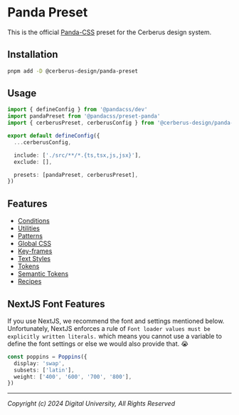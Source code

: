 # Panda Preset

This is the official [Panda-CSS](https://panda-css.com/) preset for the Cerberus design system.

## Installation

```bash
pnpm add -D @cerberus-design/panda-preset
```

## Usage

```typescript
import { defineConfig } from '@pandacss/dev'
import pandaPreset from '@pandacss/preset-panda'
import { cerberusPreset, cerberusConfig } from '@cerberus-design/panda-preset'

export default defineConfig({
  ...cerberusConfig,

  include: ['./src/**/*.{ts,tsx,js,jsx}'],
  exclude: [],

  presets: [pandaPreset, cerberusPreset],
})
```

## Features

- [Conditions]('./src/conditions.ts')
- [Utilities]('./src/utilities.ts')
- [Patterns](./src/patterns.ts)
- [Global CSS](./src/globalCss.ts)
- [Key-frames](./src/theme/keyframes.ts)
- [Text Styles](./src/theme/textStyles.ts)
- [Tokens](./src/theme/tokens.ts)
- [Semantic Tokens](./src/theme/semanticTokens/index.ts)
- [Recipes](./src/recipes/index.ts)

## NextJS Font Features

If you use NextJS, we recommend the font and settings mentioned below. Unfortunately, NextJS enforces a rule of `Font loader values must be explicitly written literals.` which means you cannot use a variable to define the font settings or else we would also provide that. :sob:

```typescript
const poppins = Poppins({
  display: 'swap',
  subsets: ['latin'],
  weight: ['400', '600', '700', '800'],
})
```

---

_Copyright (c) 2024 Digital University, All Rights Reserved_
